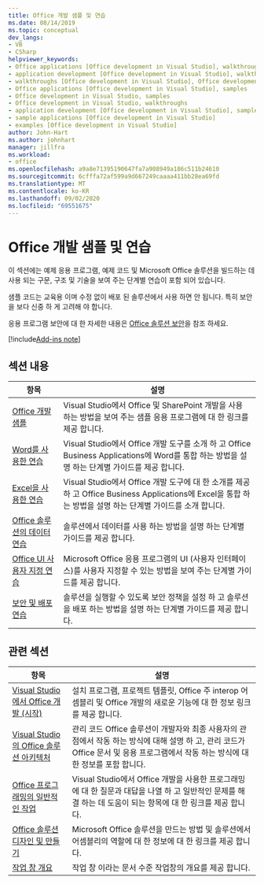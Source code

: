 ```yaml
---
title: Office 개발 샘플 및 연습
ms.date: 08/14/2019
ms.topic: conceptual
dev_langs:
- VB
- CSharp
helpviewer_keywords:
- Office applications [Office development in Visual Studio], walkthroughs
- application development [Office development in Visual Studio], walkthroughs
- walkthroughs [Office development in Visual Studio], Office development
- Office applications [Office development in Visual Studio], samples
- Office development in Visual Studio, samples
- Office development in Visual Studio, walkthroughs
- application development [Office development in Visual Studio], samples
- sample applications [Office development in Visual Studio]
- examples [Office development in Visual Studio]
author: John-Hart
ms.author: johnhart
manager: jillfra
ms.workload:
- office
ms.openlocfilehash: a9a8e71395190647fa7a908949a186c511b24610
ms.sourcegitcommit: 6cfffa72af599a9d667249caaaa411bb28ea69fd
ms.translationtype: MT
ms.contentlocale: ko-KR
ms.lasthandoff: 09/02/2020
ms.locfileid: "69551675"
---
```

# <a name="office-development-samples-and-walkthroughs"></a>Office 개발 샘플 및 연습
  이 섹션에는 예제 응용 프로그램, 예제 코드 및 Microsoft Office 솔루션을 빌드하는 데 사용 되는 구문, 구조 및 기술을 보여 주는 단계별 연습이 포함 되어 있습니다.

 샘플 코드는 교육용 이며 수정 없이 배포 된 솔루션에서 사용 하면 안 됩니다. 특히 보안을 보다 신중 하 게 고려해 야 합니다.

 응용 프로그램 보안에 대 한 자세한 내용은 [Office 솔루션 보안](../vsto/securing-office-solutions.md)을 참조 하세요.

[!include[Add-ins note](includes/addinsnote.md)]

## <a name="in-this-section"></a>섹션 내용

|항목|설명|
|-----------|-----------------|
|[Office 개발 샘플](../vsto/office-development-samples.md)|Visual Studio에서 Office 및 SharePoint 개발을 사용 하는 방법을 보여 주는 샘플 응용 프로그램에 대 한 링크를 제공 합니다.|
|[Word를 사용한 연습](../vsto/walkthroughs-using-word.md)|Visual Studio에서 Office 개발 도구를 소개 하 고 Office Business Applications에 Word를 통합 하는 방법을 설명 하는 단계별 가이드를 제공 합니다.|
|[Excel을 사용한 연습](../vsto/walkthroughs-using-excel.md)|Visual Studio에서 Office 개발 도구에 대 한 소개를 제공 하 고 Office Business Applications에 Excel을 통합 하는 방법을 설명 하는 단계별 가이드를 소개 합니다.|
|[Office 솔루션의 데이터 연습](../vsto/data-in-office-solutions-walkthroughs.md)|솔루션에서 데이터를 사용 하는 방법을 설명 하는 단계별 가이드를 제공 합니다.|
|[Office UI 사용자 지정 연습](../vsto/office-ui-customization-walkthroughs.md)|Microsoft Office 응용 프로그램의 UI (사용자 인터페이스)를 사용자 지정할 수 있는 방법을 보여 주는 단계별 가이드를 제공 합니다.|
|[보안 및 배포 연습](../vsto/security-and-deployment-walkthroughs.md)|솔루션을 실행할 수 있도록 보안 정책을 설정 하 고 솔루션을 배포 하는 방법을 설명 하는 단계별 가이드를 제공 합니다.|

## <a name="related-sections"></a>관련 섹션

|항목|설명|
|-----------|-----------------|
|[Visual Studio에서 Office 개발 &#40;시작&#41;](../vsto/getting-started-office-development-in-visual-studio.md)|설치 프로그램, 프로젝트 템플릿, Office 주 interop 어셈블리 및 Office 개발의 새로운 기능에 대 한 정보 링크를 제공 합니다.|
|[Visual Studio의 Office 솔루션 아키텍처](../vsto/architecture-of-office-solutions-in-visual-studio.md)|관리 코드 Office 솔루션이 개발자와 최종 사용자의 관점에서 작동 하는 방식에 대해 설명 하 고, 관리 코드가 Office 문서 및 응용 프로그램에서 작동 하는 방식에 대 한 정보를 포함 합니다.|
|[Office 프로그래밍의 일반적인 작업](../vsto/common-tasks-in-office-programming.md)|Visual Studio에서 Office 개발을 사용한 프로그래밍에 대 한 질문과 대답을 나열 하 고 일반적인 문제를 해결 하는 데 도움이 되는 항목에 대 한 링크를 제공 합니다.|
|[Office 솔루션 디자인 및 만들기](../vsto/designing-and-creating-office-solutions.md)|Microsoft Office 솔루션을 만드는 방법 및 솔루션에서 어셈블리의 역할에 대 한 정보에 대 한 링크를 제공 합니다.|
|[작업 창 개요](../vsto/actions-pane-overview.md)|작업 창 이라는 문서 수준 작업창의 개요를 제공 합니다.|
